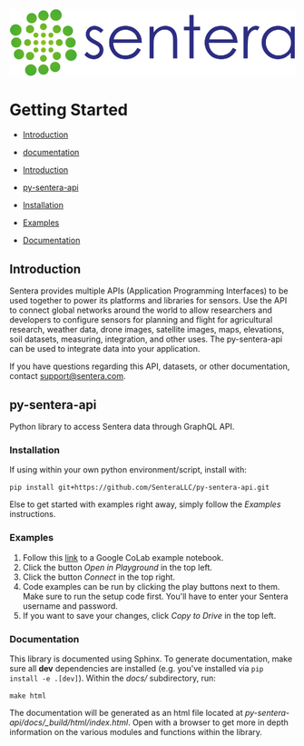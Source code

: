 <div align="center">
  <img src="https://github.com/SenteraLLC/py-sentera-api/blob/feature-documentation/images/senteralogo.png">
</div>


# Getting Started
* <a href="#introduction">Introduction</a>
* <a href="#Documentation">documentation</a>


* [Introduction](#introduction)
* [py-sentera-api](#py-sentera-api)
* [Installation](#installation)
* [Examples](#examples)
* [Documentation](https://github.com/senterallc/py-sentera-api/readme.md#documentation)

<a href="#introduction"></a>
## Introduction

Sentera provides multiple APIs (Application Programming Interfaces) to be used together to power its platforms and libraries for sensors. Use the API to connect global networks around the world to allow researchers and developers to configure sensors for planning and flight for agricultural research, weather data, drone images, satellite images, maps, elevations, soil datasets, measuring, integration, and other uses. The py-sentera-api can be used to integrate data into your application.

If you have questions regarding this API, datasets, or other documentation, contact support@sentera.com.

<a href="#py-sentera-api"></a>
## py-sentera-api

Python library to access Sentera data through GraphQL API.

<a href="#installation"></a>
### Installation

If using within your own python environment/script, install with:

    pip install git+https://github.com/SenteraLLC/py-sentera-api.git

Else to get started with examples right away, simply follow the *Examples* instructions.

<a href="#examples"></a>
### Examples

1. Follow this [link](https://colab.research.google.com/drive/1XMoviBHAyd9-rMYorq9JO1mjs64U9WEn) to a Google CoLab example notebook.
2. Click the button *Open in Playground* in the top left.
3. Click the button *Connect* in the top right.
4. Code examples can be run by clicking the play buttons next to them.  Make sure to run the
   setup code first.  You'll have to enter your Sentera username and password.
5. If you want to save your changes, click *Copy to Drive* in the top left.

<a href="#documentation"></a>
### Documentation

This library is documented using Sphinx. To generate documentation, make sure all **dev**
dependencies are installed (e.g. you've installed via ``pip install -e .[dev]``).  Within
the *docs/* subdirectory, run:

    make html

The documentation will be generated as an html file located at *py-sentera-api/docs/\_build/html/index.html*.
Open with a browser to get more in depth information on the various modules and functions within the library.
